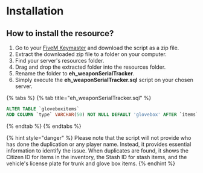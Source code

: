 # Installation

## How to install the resource?

1. Go to your [FiveM Keymaster](https://keymaster.fivem.net) and download the script as a zip file.
2. Extract the downloaded zip file to a folder on your computer.
3. Find your server's resources folder.
4. Drag and drop the extracted folder into the resources folder.
5. Rename the folder to **eh\_weaponSerialTracker**.
6. Simply execute the **eh\_weaponSerialTracker.sql** script on your chosen server.

{% tabs %}
{% tab title="eh_weaponSerialTracker.sql" %}
```sql
ALTER TABLE `gloveboxitems`
ADD COLUMN `type` VARCHAR(50) NOT NULL DEFAULT 'glovebox' AFTER `items`;
```
{% endtab %}
{% endtabs %}

{% hint style="danger" %}
Please note that the script will not provide who has done the duplication or any player name. Instead, it provides essential information to identify the issue. When duplicates are found, it shows the Citizen ID for items in the inventory, the Stash ID for stash items, and the vehicle's license plate for trunk and glove box items.
{% endhint %}
